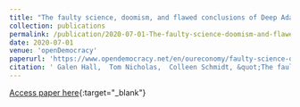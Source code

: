 ```yaml
---
title: "The faulty science, doomism, and flawed conclusions of Deep Adaptation"
collection: publications
permalink: /publication/2020-07-01-The-faulty-science-doomism-and-flawed-conclusions-of-Deep-Adaptation
date: 2020-07-01
venue: 'openDemocracy'
paperurl: 'https://www.opendemocracy.net/en/oureconomy/faulty-science-doomism-and-flawed-conclusions-deep-adaptation/'
citation: ' Galen Hall,  Tom Nicholas,  Colleen Schmidt, &quot;The faulty science, doomism, and flawed conclusions of Deep Adaptation.&quot; openDemocracy, 2020.'
---
```

[Access paper here](https://www.opendemocracy.net/en/oureconomy/faulty-science-doomism-and-flawed-conclusions-deep-adaptation/){:target="_blank"}
